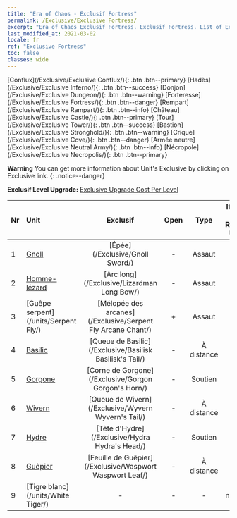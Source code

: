 ```yaml
---
title: "Era of Chaos - Exclusif Fortress"
permalink: /Exclusive/Exclusive Fortress/
excerpt: "Era of Chaos Exclusif Fortress. Exclusif Fortress. List of Exclusif Fortress in Era of Chaos"
last_modified_at: 2021-03-02
locale: fr
ref: "Exclusive Fortress"
toc: false
classes: wide
---
```

 [Conflux](/Exclusive/Exclusive Conflux/){: .btn .btn--primary} [Hadès](/Exclusive/Exclusive Inferno/){: .btn .btn--success} [Donjon](/Exclusive/Exclusive Dungeon/){: .btn .btn--warning} [Forteresse](/Exclusive/Exclusive Fortress/){: .btn .btn--danger} [Rempart](/Exclusive/Exclusive Rampart/){: .btn .btn--info} [Château](/Exclusive/Exclusive Castle/){: .btn .btn--primary} [Tour](/Exclusive/Exclusive Tower/){: .btn .btn--success} [Bastion](/Exclusive/Exclusive Stronghold/){: .btn .btn--warning} [Crique](/Exclusive/Exclusive Cove/){: .btn .btn--danger} [Armée neutre](/Exclusive/Exclusive Neutral Army/){: .btn .btn--info} [Nécropole](/Exclusive/Exclusive Necropolis/){: .btn .btn--primary} 

**Warning** You can get more information about Unit's Exclusive by clicking on Exclusive link. 
{: .notice--danger}

 **Exclusif Level Upgrade:** [Exclusive Upgrade Cost Per Level](/Exclusive/ExclusiveUpgradeCostPerLevel/)

  | Nr |         Unit        | Exclusif | Open  |    Type   |  Item to Rank UP      |  Skin   |
  |:---|:--------------------|:-------------:|:-----:|:---------:|:---------------------:|:-------:|
  | 1  | [Gnoll](/units/Gnoll/) | [Épée](/Exclusive/Gnoll Sword/) | - | Assaut | - | - |
  | 2  | [Homme-lézard](/units/Lizardman/) | [Arc long](/Exclusive/Lizardman Long Bow/) | - | Assaut | - | - |
  | 3  | [Guêpe serpent](/units/Serpent Fly/) | [Mélopée des arcanes](/Exclusive/Serpent Fly Arcane Chant/) | + | Assaut | - | - |
  | 4  | [Basilic](/units/Basilisk/) | [Queue de Basilic](/Exclusive/Basilisk Basilisk's Tail/) | - | À distance | - | - |
  | 5  | [Gorgone](/units/Gorgon/) | [Corne de Gorgone](/Exclusive/Gorgon Gorgon's Horn/) | - | Soutien | - | - |
  | 6  | [Wivern](/units/Wyvern/) | [Queue de Wivern](/Exclusive/Wyvern Wyvern's Tail/) | - | À distance | - | - |
  | 7  | [Hydre](/units/Hydra/) | [Tête d'Hydre](/Exclusive/Hydra Hydra's Head/) | - | Soutien | - | - |
  | 8  | [Guêpier](/units/Waspwort/) | [Feuille de Guêpier](/Exclusive/Waspwort Waspwort Leaf/) | - | À distance | - | - |
  | 9  | [Tigre blanc](/units/White Tiger/) | - | - | - | none | none |
